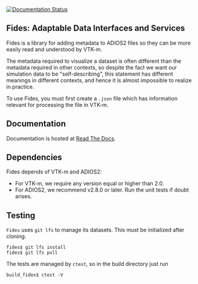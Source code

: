 [![Documentation Status](https://readthedocs.org/projects/fides/badge/?version=latest)](https://fides.readthedocs.io/en/latest/?badge=latest)

## Fides: Adaptable Data Interfaces and Services

Fides is a library for adding metadata to ADIOS2 files so they can be more easily read and understood by VTK-m.

The metadata required to visualize a dataset is often different than the metadata required in other contexts, so despite the fact we want our simulation data to be "self-describing", this statement has different meanings in different contexts, and hence it is almost impossible to realize in practice.

To use Fides, you must first create a `.json` file which has information relevant for processing the file in VTK-m.

## Documentation

Documentation is hosted at [Read The Docs](https://fides.readthedocs.io/en/latest/?badge=latest).

## Dependencies

Fides depends of VTK-m and ADIOS2:

- For VTK-m, we require any version equal or higher than 2.0.
- For ADIOS2, we recommend v2.8.0 or later. Run the unit tests if doubt arises.

## Testing

`Fides` uses `git lfs` to manage its datasets.
This must be initialized after cloning.

```
fides$ git lfs install
fides$ git lfs pull
```

The tests are managed by `ctest`, so in the build directory just run

```
build_fides$ ctest -V
```
